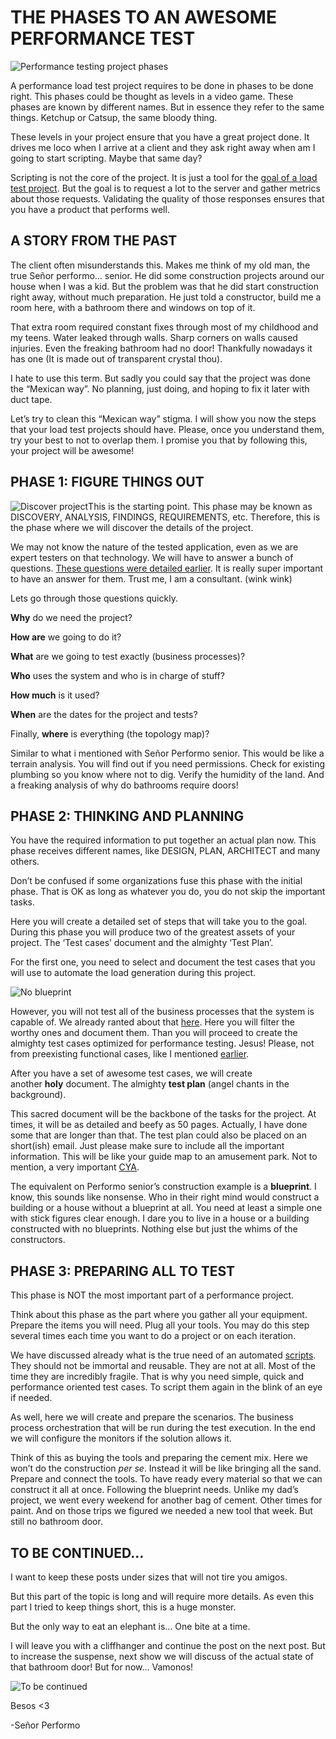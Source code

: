 # THE PHASES TO AN AWESOME PERFORMANCE TEST
  
![Performance testing project phases](https://i0.wp.com/www.srperf.com/wp-content/uploads/2017/06/ArtBoard-Image-23.jpg?fit=1200%2C600&ssl=1)

A performance load test project requires to be done in phases to be done right. This phases could be thought as levels in a video game. These phases are known by different names. But in essence they refer to the same things. Ketchup or Catsup, the same bloody thing.

These levels in your project ensure that you have a great project done. It drives me loco when I arrive at a client and they ask right away when am I going to start scripting. Maybe that same day?

Scripting is not the core of the project. It is just a tool for the [goal of a load test project](https://www.srperf.com/reason-performance-automation/). But the goal is to request a lot to the server and gather metrics about those requests. Validating the quality of those responses ensures that you have a product that performs well.

## A STORY FROM THE PAST

The client often misunderstands this. Makes me think of my old man, the true Señor performo… senior. He did some construction projects around our house when I was a kid. But the problem was that he did start construction right away, without much preparation. He just told a constructor, build me a room here, with a bathroom there and windows on top of it.

That extra room required constant fixes through most of my childhood and my teens. Water leaked through walls. Sharp corners on walls caused injuries. Even the freaking bathroom had no door! Thankfully nowadays it has one (It is made out of transparent crystal thou).

I hate to use this term. But sadly you could say that the project was done the “Mexican way”. No planning, just doing, and hoping to fix it later with duct tape.

Let’s try to clean this “Mexican way” stigma. I will show you now the steps that your load test projects should have. Please, once you understand them, try your best to not to overlap them. I promise you that by following this, your project will be awesome!

## PHASE 1: FIGURE THINGS OUT

![Discover project](https://i0.wp.com/www.srperf.com/wp-content/uploads/2017/06/ArtBoard-Image-24.jpg?resize=150%2C150&ssl=1)This is the starting point. This phase may be known as DISCOVERY, ANALYSIS, FINDINGS, REQUIREMENTS, etc. Therefore, this is the phase where we will discover the details of the project.

We may not know the nature of the tested application, even as we are expert testers on that technology. We will have to answer a bunch of questions. [These questions were detailed earlier](https://www.srperf.com/7-questions-for-performance-project/). It is really super important to have an answer for them. Trust me, I am a consultant. (wink wink)

Lets go through those questions quickly.

**Why** do we need the project?

**How are** we going to do it?

**What** are we going to test exactly (business processes)?

**Who** uses the system and who is in charge of stuff?

**How much** is it used?

**When** are the dates for the project and tests?

Finally, **where** is everything (the topology map)?

Similar to what i mentioned with Señor Performo senior. This would be like a terrain analysis. You will find out if you need permissions. Check for existing plumbing so you know where not to dig. Verify the humidity of the land. And a freaking analysis of why do bathrooms require doors!

## PHASE 2: THINKING AND PLANNING

You have the required information to put together an actual plan now. This phase receives different names, like DESIGN, PLAN, ARCHITECT and many others.

Don’t be confused if some organizations fuse this phase with the initial phase. That is OK as long as whatever you do, you do not skip the important tasks.

Here you will create a detailed set of steps that will take you to the goal. During this phase you will produce two of the greatest assets of your project. The ‘Test cases’ document and the almighty ‘Test Plan’.

For the first one, you need to select and document the test cases that you will use to automate the load generation during this project.

![No blueprint](https://i0.wp.com/www.srperf.com/wp-content/uploads/2017/06/NoBlueprint.jpg?resize=251%2C300&ssl=1)

However, you will not test all of the business processes that the system is capable of. We already ranted about that [here](https://www.srperf.com/wise-load-performance-test-everything/). Here you will filter the worthy ones and document them. Than you will proceed to create the almighty test cases optimized for performance testing. Jesus! Please, not from preexisting functional cases, like I mentioned [earlier](https://www.srperf.com/functional-vs-performance-test-cases/).

After you have a set of awesome test cases, we will create another **holy** document. The almighty **test plan** (angel chants in the background).

This sacred document will be the backbone of the tasks for the project. At times, it will be as detailed and beefy as 50 pages. Actually, I have done some that are longer than that. The test plan could also be placed on an short(ish) email. Just please make sure to include all the important information. This will be like your guide map to an amusement park. Not to mention, a very important [CYA](https://en.wikipedia.org/wiki/Cover_your_ass).

The equivalent on Performo senior’s construction example is a **blueprint**. I know, this sounds like nonsense. Who in their right mind would construct a building or a house without a blueprint at all. You need at least a simple one with stick figures clear enough. I dare you to live in a house or a building constructed with no blueprints. Nothing else but just the whims of the constructors.

## PHASE 3: PREPARING ALL TO TEST

This phase is NOT the most important part of a performance project.

Think about this phase as the part where you gather all your equipment. Prepare the items you will need. Plug all your tools. You may do this step several times each time you want to do a project or on each iteration.

We have discussed already what is the true need of an automated [scripts](https://www.srperf.com/reason-performance-automation/). They should not be immortal and reusable. They are not at all. Most of the time they are incredibly fragile. That is why you need simple, quick and performance oriented test cases. To script them again in the blink of an eye if needed.

As well, here we will create and prepare the scenarios. The business process orchestration that will be run during the test execution. In the end we will configure the monitors if the solution allows it.

Think of this as buying the tools and preparing the cement mix. Here we won’t do the construction _per se_. Instead it will be like bringing all the sand. Prepare and connect the tools. To have ready every material so that we can construct it all at once. Following the blueprint needs. Unlike my dad’s project, we went every weekend for another bag of cement. Other times for paint. And on those trips we figured we needed a new tool that week. But still no bathroom door.

## TO BE CONTINUED…

I want to keep these posts under sizes that will not tire you amigos.

But this part of the topic is long and will require more details. As even this part I tried to keep things short, this is a huge monster.

But the only way to eat an elephant is… One bite at a time.

I will leave you with a cliffhanger and continue the post on the next post. But to increase the suspense, next show we will discuss of the actual state of that bathroom door! But for now… Vamonos!

![To be continued](https://i0.wp.com/www.srperf.com/wp-content/uploads/2017/06/Continuara.png?resize=300%2C95&ssl=1)

Besos <3

-Señor Performo